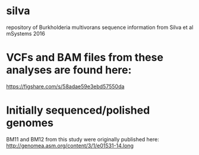 # silva
repository of Burkholderia multivorans sequence information from Silva et al mSystems 2016

# VCFs and BAM files from these analyses are found here:
https://figshare.com/s/58adae59e3ebd57550da

# Initially sequenced/polished genomes 
BM11 and BM12 from this study were originally published here:
http://genomea.asm.org/content/3/1/e01531-14.long
